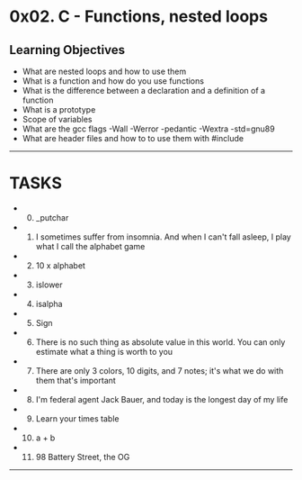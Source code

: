 # 0x02. C - Functions, nested loops

## Learning Objectives
- What are nested loops and how to use them
- What is a function and how do you use functions
- What is the difference between a declaration and a definition of a function
- What is a prototype
- Scope of variables
- What are the gcc flags -Wall -Werror -pedantic -Wextra -std=gnu89
- What are header files and how to to use them with #include
---
# TASKS
- 0. _putchar
- 1. I sometimes suffer from insomnia. And when I can't fall asleep, I play what I call the alphabet game
- 2. 10 x alphabet
- 3. islower
- 4. isalpha
- 5. Sign
- 6. There is no such thing as absolute value in this world. You can only estimate what a thing is worth to you
- 7. There are only 3 colors, 10 digits, and 7 notes; it's what we do with them that's important
- 8. I'm federal agent Jack Bauer, and today is the longest day of my life
- 9. Learn your times table
- 10. a + b
- 11. 98 Battery Street, the OG
---
